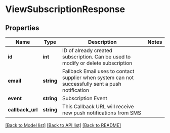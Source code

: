 # ViewSubscriptionResponse

## Properties
Name | Type | Description | Notes
------------ | ------------- | ------------- | -------------
**id** | **int** | ID of already created subscription. Can be used to modify or delete subscription | 
**email** | **string** | Fallback Email uses to contact supplier when system can not successfully sent a push notification | 
**event** | **string** | Subscription Event | 
**callback_url** | **string** | This Callback URL will receive new push notifications from SMS | 

[[Back to Model list]](../../../README.md#documentation-for-models) [[Back to API list]](../../../README.md#documentation-for-api-endpoints) [[Back to README]](../../../README.md)


